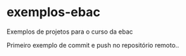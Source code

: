 # exemplos-ebac
Exemplos de projetos para o curso da ebac

Primeiro exemplo de commit e push no repositório remoto..
